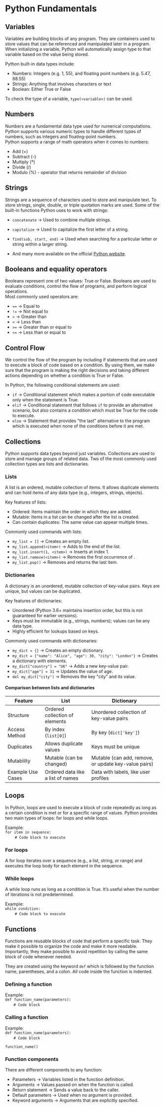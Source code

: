 # Python Fundamentals

## Variables
Variables are building blocks of any program. They are containers used to store values that can be referenced and manipulated later in a program. When initializing a variable, Python will automatically assign type to that variable based on the value being stored.

Python built-in data types include:
- Numbers: Integers (e.g. 1, 55), and floating point numbers (e.g. 5.47, 88.55)
- Strings: Anything that involves characters or text
- Boolean: Either True or False

To check the type of a variable, `type(<variable>)` can be used.

## Numbers
Numbers are a fundamental data type used for numerical computations. Python supports various numeric types to handle different types of numbers, such as integers and floating-point numbers.
<br>Python supports a range of math operators when it comes to numbers:
- Add (+)
- Subtract (-)
- Multiply (*)
- Divide (/)
- Modulo (%) - operator that returns remainder of division

## Strings
Strings are a sequence of characters used to store and manipulate text. To store strings, single, double, or triple quotation marks are used. Some of the built-in functions Python uses to work with strings:
- `concatenate` -> Used to combine multiple strings.
- `capitalize` -> Used to capitalize the first letter of a string.
- `find(sub, start, end)` -> Used when searching for a particular letter or string within a larger string.

- And many more  available on the official [Python website](https://docs.python.org/3/library/stdtypes.html#string-methods).

## Booleans and equality operators
Booleans represent one of two values: True or False. Booleans are used to evaluate conditions, control the flow of programs, and perform logical operations.
<br> Most commonly used operators are:
- `==` -> Equal to
- `!=` -> Not equal to
- `>` -> Greater than
- `<` -> Less than
- `>=` -> Greater than or equal to
- `<=` -> Less than or equal to

## Control Flow
We control the flow of the program by including if statements that are used to execute a block of code based on a condition. By using them, we make sure that the program is making the right decisions and taking different actions depending on whether a condition is True or False.

In Python, the following conditional statements are used:
- `if` -> Conditional statement which makes a portion of code executable only when the statement is True.
- `elif` -> Conditional statement that follows `if` to provide an alternative scenario, but also contains a condition which must be True for the code to execute.
- `else` -> Statement that provides "the last" alternative to the program which is executed when none of the conditions before it are met.

## Collections
Python supports data types beyond just variables. Collections are used to store and manage groups of related data. Two of the most commonly used collection types are lists and dictionaries.

### Lists
A list is an ordered, mutable collection of items. It allows duplicate elements and can hold items of any data type (e.g., integers, strings, objects).

Key features of lists:
- Ordered: Items maintain the order in which they are added.
- Mutable: Items in a list can be changed after the list is created.
- Can contain duplicates: The same value can appear multiple times.

Commonly used commands with lists:
- `my_list = []` -> Creates an empty list.
- `my_list.append(<item>)` -> Adds to the end of the list.
- `my_list.insert(1, <item>)` -> Inserts <item> at index 1.
- `my_list.remove(<item>)` -> Removes the first occurrence of <item>.
- `my_list.pop()` -> Removes and returns the last item.

### Dictionaries
A dictionary is an unordered, mutable collection of key-value pairs. Keys are unique, but values can be duplicated.

Key features of dictionaries:
- Unordered (Python 3.6+ maintains insertion order, but this is not guaranteed for earlier versions).
- Keys must be immutable (e.g., strings, numbers); values can be any data type.
- Highly efficient for lookups based on keys.

Commonly used commands with dictionaries:
- `my_dict = {}` -> Creates an empty dictionary.
- `my_dict = {"name": "Alice", "age": 30, "city": "London"}` -> Creates a dictionary with elements.
- `my_dict["country"] = "UK"` -> Adds a new key-value pair.
- `my_dict["age"] = 31` -> Updates the value of age.
- `del my_dict["city"]` -> Removes the key "city" and its value.

#### Comparison between lists and dictionaries
| Feature                | **List**                           | **Dictionary**                      |
|------------------------|-------------------------------------|--------------------------------------|
| Structure              | Ordered collection of elements     | Unordered collection of key-value pairs |
| Access Method          | By index (`list[0]`)              | By key (`dict['key']`)              |
| Duplicates             | Allows duplicate values            | Keys must be unique                 |
| Mutability             | Mutable (can be changed)           | Mutable (can add, remove, or update key-value pairs) |
| Example Use Cases      | Ordered data like a list of names  | Data with labels, like user profiles |

## Loops
In Python, loops are used to execute a block of code repeatedly as long as a certain condition is met or for a specific range of values. Python provides two main types of loops: for loops and while loops.

Example: <br>
`for item in sequence:` <br>
&nbsp; &nbsp; &nbsp; &nbsp; `# Code block to execute`

### For loops
A for loop iterates over a sequence (e.g., a list, string, or range) and executes the loop body for each element in the sequence.

### While loops
A while loop runs as long as a condition is True. It’s useful when the number of iterations is not predetermined.

Example: <br>
`while condition:` <br>
&nbsp; &nbsp; &nbsp; &nbsp; `# Code block to execute`

## Functions
Functions are reusable blocks of code that perform a specific task. They make it possible to organize the code and make it more readable. Importantly, they make possible to avoid repetition by calling the same block of code whenever needed.

They are created using the keyword `def` which is followed by the function name, parentheses, and a colon. All code inside the function is indented.

### Defining a function
Example: <br>
`def function_name(parameters):` <br>
&nbsp; &nbsp; &nbsp; &nbsp;`# Code block`


### Calling a function
Example: <br>
`def function_name(parameters):` <br>
&nbsp; &nbsp; &nbsp; &nbsp;`# Code block`

`function_name()`

### Function components
There are different components to any function:
- Parameters -> Variables listed in the function definition. 
- Arguments -> Values passed on when the function is called.
- Return statement -> Sends a value back to the caller.
- Default parameters -> Used when no argument is provided.
- Keyword arguments -> Arguments that are explicitly specified.
